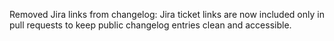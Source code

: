 Removed Jira links from changelog: Jira ticket links are now included only in pull requests to keep public changelog entries clean and accessible.